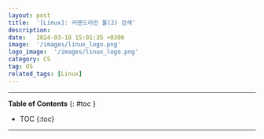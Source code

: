 ```yaml
---
layout: post
title:  '[Linux]: 커맨드라인 툴(2) 검색'
description: 
date:   2024-03-18 15:01:35 +0300
image:  '/images/linux_logo.png'
logo_image:  '/images/linux_logo.png'
category: CS
tag: OS
related_tags: [Linux]
---
```


---
**Table of Contents**
{: #toc }
*  TOC
{:toc}
---
